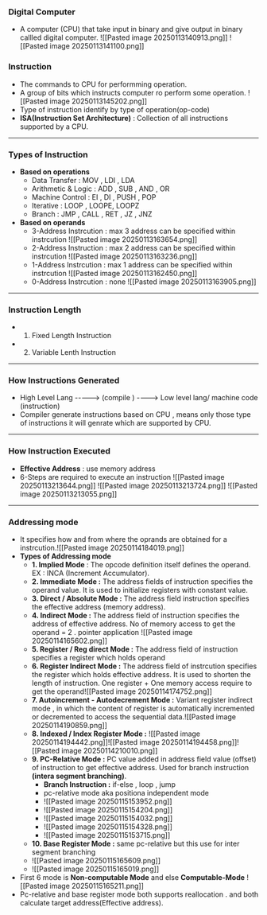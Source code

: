 ### **Digital Computer**
- A computer (CPU) that take input in binary and give output in binary callled digital computer.
![[Pasted image 20250113140913.png]]
![[Pasted image 20250113141100.png]]


### **Instruction**
- The commands to CPU for performming operation.
- A group of bits which instructs computer ro perform some operation.
![[Pasted image 20250113145202.png]]
- Type of instruction identify by type of operation(op-code)
- **ISA(Instruction Set Architecture)** : Collection of all instructions supported by a CPU.

---
### **Types of Instruction**
- **Based on operations**
	- Data Transfer : MOV , LDI , LDA
	- Arithmetic & Logic : ADD , SUB , AND , OR
	- Machine Control : EI , DI , PUSH , POP
	- Iterative : LOOP , LOOPE, LOOPZ
	- Branch : JMP , CALL , RET , JZ , JNZ
- **Based on operands**
	- 3-Address Instrcution : max 3 address can be specified within instrcution
	![[Pasted image 20250113163654.png]]
	- 2-Address Instruction : max 2 address can be specified within instrcution
	![[Pasted image 20250113163236.png]]
	- 1-Address Instrcution : max 1 address can be specified within instrcution
	![[Pasted image 20250113162450.png]]
	- 0-Address Instrcution : none
	![[Pasted image 20250113163905.png]]
---
### **Instruction Length**
- 1. Fixed Length Instruction
- 2. Variable Lenth Instruction

---
### **How Instructions Generated**
- High Level Lang -----> (compile ) ----> Low level lang/ machine code (instruction)
- Compiler generate instructions based on CPU , means only those type of instructions it will genrate which are supported by CPU. 

---
### **How Instruction Executed**
- **Effective Address** : use memory address
- 6-Steps are required to execute an instruction
![[Pasted image 20250113213644.png]]
![[Pasted image 20250113213724.png]]
![[Pasted image 20250113213055.png]]

---
### **Addressing mode**
- It specifies how and from where the oprands are obtained for a instrcution.![[Pasted image 20250114184019.png]]
- **Types of Addressing mode**
	- **1. Implied Mode** : The opcode definition itself defines the operand. EX : INCA (Increment Accumulator).
	- **2. Immediate Mode :** The address fields of instruction specifies the operand value. It is used to initialize registers with constant value. 
	- **3. Direct / Absolute Mode :**  The address field instruction specifies the effective address (memory address).
	- **4. Indirect Mode :** The address field of instruction specifies the address of effective address. No of memory access to get the operand = 2  . pointer application ![[Pasted image 20250114165602.png]]
	- **5. Register / Reg direct Mode :** The address field of instruction specifies a register which holds operand
	- **6. Register Indirect Mode :**  The address field of instrcution specifies the register which holds  effective address. It is used to shorten the length of instruction. One register + One memory access require to get the operand![[Pasted image 20250114174752.png]]
	- **7. Autoincrement - Autodecrement Mode :** Variant register indirect mode , in which the content of register is automatically incremented or decremented to access the sequential data.![[Pasted image 20250114190859.png]]
	- **8. Indexed / Index Register Mode :**  ![[Pasted image 20250114194442.png]]![[Pasted image 20250114194458.png]]![[Pasted image 20250114210010.png]]
	- **9. PC-Relative Mode :** PC value added in address field value (offset) of instruction to get effective address. Used for branch instruction **(intera segment branching)**.
		- **Branch Instruction :** if-else , loop , jump
		- pc-relative mode aka positiona independent mode
		- ![[Pasted image 20250115153952.png]]
		- ![[Pasted image 20250115154204.png]]
		- ![[Pasted image 20250115154032.png]]
		- ![[Pasted image 20250115154328.png]]
		- ![[Pasted image 20250115153715.png]]
	- **10. Base Register Mode :** same pc-relative but this use for inter segment branching
	- ![[Pasted image 20250115165609.png]]
	- ![[Pasted image 20250115165019.png]]
- First 6 mode is **Non-computable Mode** and else **Computable-Mode**
![[Pasted image 20250115165211.png]]
- Pc-relative and base register mode both supports reallocation . and both calculate target address(Effective address).
